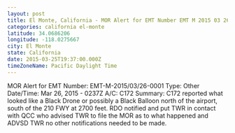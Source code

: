 ```yaml
---
layout: post
title: El Monte, California - MOR Alert for EMT Number EMT M 2015 03 26 0001 Type Other Date Time
categories: california el-monte
latitude: 34.0686206
longitude: -118.0275667
city: El Monte
state: California
date: 2015-03-25T19:37:00.000Z
timeZoneName: Pacific Daylight Time
---
```


MOR Alert for EMT
Number: EMT-M-2015/03/26-0001
Type: Other
Date/Time: Mar 26, 2015 - 0237Z
A/C: C172
Summary: C172 reported what looked like a Black Drone or possibly a Black Balloon north of the airport, south of the 210 FWY at 2700 feet. RDO notified and put TWR in contact with QCC who advised TWR to file the MOR as to what happened and ADVSD TWR no other notifications needed to be made.